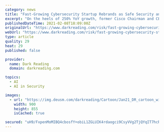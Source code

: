 ```yaml
---
category: news
title: "Fast-Growing Cybersecurity Startup Rebrands as Safe Security and Commits to US Growth Plans"
excerpt: "On the heels of 250% YoY growth, former Cisco Chairman and CEO John Chambers-backed Lucideus launches new identity."
publishedDateTime: 2021-02-08T18:09:00Z
originalUrl: "https://www.darkreading.com/risk/fast-growing-cybersecurity-startup-rebrands-as-safe-security-and-commits-to-us-growth-plans/d/d-id/1340092"
webUrl: "https://www.darkreading.com/risk/fast-growing-cybersecurity-startup-rebrands-as-safe-security-and-commits-to-us-growth-plans/d/d-id/1340092"
type: article
quality: 29
heat: 29
published: false

provider:
  name: Dark Reading
  domain: darkreading.com

topics:
  - AI
  - AI in Security

images:
  - url: "https://img.deusm.com/darkreading/Cartoon/Jan21_DR_cartoon_winner.jpg"
    width: 900
    height: 855
    isCached: true

secured: "uH9/FxpenMoMIBQ4cbosfY+obiL1ZGLUIK4rdaogci9CsyVVg2TjQYqIT7hcRZnrfMzTHlGTGMFwkB6i3NFfrrtBvTinKFA+mYbabXuWTuW42HuYy8883yIaNoDaHkZL3tPHh2f0TcsWkXXXsNVwyVNjtLpfdNLfpBM8/jKH3jx29dInEHKa7ncv7vQRJ/XmGwLi1NC48EMvgtPrso/yLT2QWMK1f/SJNJsHkFaCtCkQDeWPpgcGzipDFKmT7XKSdAI95PupT6sSqq3BHY/mKXI0vhH0R9+ZWuB2TCnb7GqwPWrW93p90fyxBXAAsPLY4YNIiwvI2iAh0qkmJrUhJ9qWGuyVDj8W0xHKnlKM3R0=;vbyx9eoG/+8E8hktmyReYg=="
---
```


